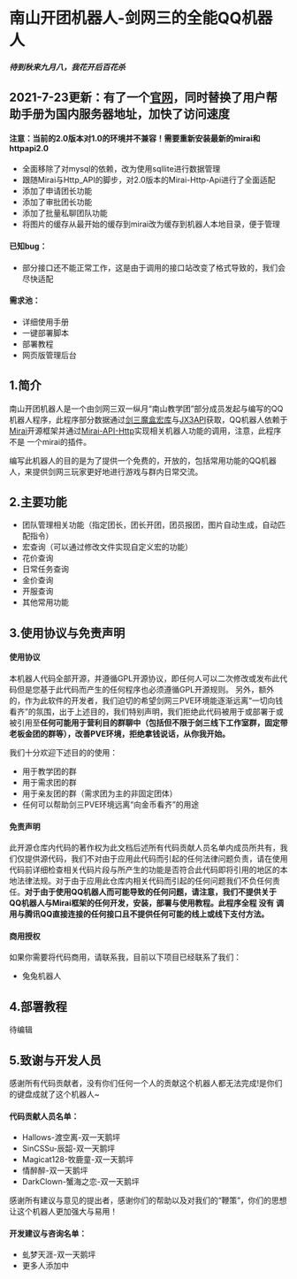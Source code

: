 # 南山开团机器人-剑网三的全能QQ机器人
##### 待到秋来九月八，我花开后百花杀

## 2021-7-23更新：有了一个[官网](https://nsrobot.life)，同时替换了用户帮助手册为国内服务器地址，加快了访问速度
#### 注意：当前的2.0版本对1.0的环境并不兼容！需要重新安装最新的mirai和httpapi2.0
- 全面移除了对mysql的依赖，改为使用sqllite进行数据管理
- 跟随Mirai与Http_API的脚步，对2.0版本的Mirai-Http-Api进行了全面适配
- 添加了申请团长功能
- 添加了审批团长功能
- 添加了批量私聊团队功能
- 将图片的缓存从最开始的缓存到mirai改为缓存到机器人本地目录，便于管理

#### 已知bug：
- 部分接口还不能正常工作，这是由于调用的接口站改变了格式导致的，我们会尽快适配
#### 需求池：
- 详细使用手册
- 一键部署脚本
- 部署教程
- 网页版管理后台
## 1.简介
南山开团机器人是一个由剑网三双一纵月“南山教学团”部分成员发起与编写的QQ机器人程序，此程序部分数据通过[剑三魔盒宏库](https://www.jx3box.com/macro/#/ "剑三魔盒宏库")与[JX3API](https://jx3api.com/#/?id=explain "JX3API")获取，QQ机器人依赖于[Mirai](https://github.com/mamoe/mirai "Mirai")开源框架并通过[Mirai-API-Http](https://github.com/project-mirai/mirai-api-http "Mirai-API-Http")实现相关机器人功能的调用，注意，此程序 不是 一个mirai的插件。

编写此机器人的目的是为了提供一个免费的，开放的，包括常用功能的QQ机器人，来提供剑网三玩家更好地进行游戏与群内日常交流。
## 2.主要功能
- 团队管理相关功能（指定团长，团长开团，团员报团，图片自动生成，自动匹配指令）
- 宏查询（可以通过修改文件实现自定义宏的功能）
- 花价查询
- 日常任务查询
- 金价查询
- 开服查询
- 其他常用功能

## 3.使用协议与免责声明
#### 使用协议
本机器人代码全部开源，并遵循GPL开源协议，即任何人可以二次修改或发布此代码但是您基于此代码而产生的任何程序也必须遵循GPL开源规则。
另外，额外的，作为此软件的开发者，我们迫切的希望剑网三PVE环境能逐渐远离“一切向钱看齐”的氛围，出于上述目的，我们特别声明，我们拒绝此代码被用于或部署于或被引用至**任何可能用于营利目的群聊中（包括但不限于剑三线下工作室群，固定带老板金团的群等），改善PVE环境，拒绝拿钱说话，从你我开始。**

我们十分欢迎下述目的的使用：
- 用于教学团的群
- 用于需求团的群
- 用于亲友团的群（需求团为主的非固定团体）
- 任何可以帮助剑三PVE环境远离“向金币看齐”的用途

#### 免责声明
此开源仓库内代码的著作权为此文档后述所有代码贡献人员名单内成员所共有，我们仅提供源代码，我们不对由于应用此代码而引起的任何法律问题负责，请在使用代码前详细检查相关代码片段与所产生的功能是否符合此代码即将引用的地区的本地法律法规。对于由于应用此仓库内相关代码而引起的任何问题我们不负任何责任。**对于由于使用QQ机器人而可能导致的任何问题，请注意，我们不提供关于QQ机器人与Mirai框架的任何开发，安装，部署与使用教程。此程序全程 没有 调用与腾讯QQ直接连接的任何接口且不提供任何可能的线上或线下支付方法。**

#### 商用授权

如果你需要将代码商用，请联系我，目前以下项目已经联系了我们：
- 兔兔机器人

## 4.部署教程
待编辑

## 5.致谢与开发人员
感谢所有代码贡献者，没有你们任何一个人的贡献这个机器人都无法完成!是你们的键盘成就了这个机器人~
#### 代码贡献人员名单：
- Hallows-渡空离-双一天鹅坪
- SinCSSu-辰韶-双一天鹅坪
- Magicat128-牧鹿童-双一天鹅坪
- 情醉醉-双一天鹅坪  
- DarkClown-蟹海之恋-双一天鹅坪

感谢所有建议与意见的提出者，感谢你们的帮助以及对我们的“鞭策”，你们的思想让这个机器人更加强大与易用！
#### 开发建议与咨询名单：
- 虬梦天涯-双一天鹅坪
- 更多人添加中
